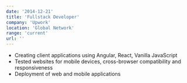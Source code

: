 ```yaml
---
date: '2014-12-21'
title: 'Fullstack Developer'
company: 'Upwork'
location: 'Global Network'
range: 'current'
url: ''
---
```


- Creating client applications using Angular, React, Vanilla JavaScript
- Tested websites for mobile devices, cross-browser compatibility and responsiveness
- Deployment of web and mobile applications
